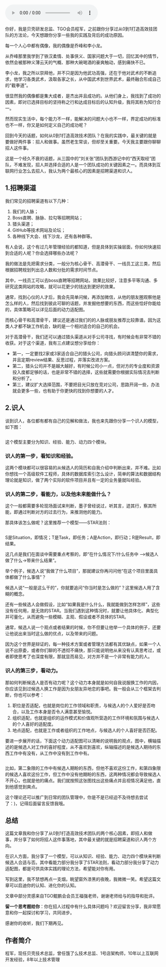 <audio title="第90讲 _ 程军：打造高效技术团队之招人" src="https://static001.geekbang.org/resource/audio/e0/61/e014ec77bd8a2c334799a0d3175dc761.mp3" controls="controls"></audio> 
<p>你好，我是贝壳研发总监、TGO会员程军，之前跟你分享过从0到1打造高效技团队的方法论，今天想跟你分享一些我的实践及背后的成功原因。</p><p>每一个人心中都有偶像，我的偶像是乔峰和李小龙。</p><p>从乔峰那里我学到了铁汉柔情、处事侠义、国家问题大于一切，回忆其中的情节，依然会被那种义薄云天的气概、那种大碗喝酒的豪爽触动，感到痛快不已。</p><p>李小龙，我之所以崇拜他，并不只是因为他武功高强，还在于他对武术的不断追求，他学习各类武术，汲取各家之长，从中国武术到世界武术，最终融合形成自己的“截拳道”。</p><p>很显然我的偶像都是集大成者，是杰出并且成功的。从他们身上，我找到了成功的因素，即对已选择目标的坚持称之行和达成目标后的认知升级，我将其称为知行合一。</p><p>然而现实生活中，每个能力不一样，能解决的问题大小也不一样，界定成功的标准也不一样，你又是如何定义自己的成功呢？</p><p>回到今天的话题，如何从0到1打造高效技术团队？在我的实践中，最关键的就是要做好两件事：招人和做事。虽然老生常谈，但却至关重要。今天我主要跟你聊聊招人这件事。</p><p>这是一个经久不衰的话题，从三国中的“刘关张”团队到西游记中的“西天取经”团队，不难发现，招人并选择合适的人是一个团队成功的关键因素之一。而具体到互联网行业怎么去招人，我认为两个最核心的因素是招聘渠道和识人。</p><!-- [[[read_end]]] --><h2>1.招聘渠道</h2><p>我们常见的招聘渠道有以下几种：</p><ol>
<li>我们的人脉；</li>
<li>Boss直聘、脉脉、拉勾等招聘网站；</li>
<li>猎头渠道；</li>
<li>GitHub等技术网站及论坛；</li>
<li>各种线下大会、线下沙龙，还有各种群等。</li>
</ol><p>有人会说，这个有过几年管理经验的都知道，但是具体到实操层面，你如何快速招到合适的人呢？你会选择哪些办法呢？</p><p>我的做法是先把需求分类，一般分为核心骨干、高潜骨干、一线员工这三类，然后根据招聘规划列出总人数和分批的需求时间节点。</p><p>其中，一线员工可以去boss直聘等招聘网站，效果比较好，注意多平等沟通、多研究这类网站的攻略，就可以花更少的钱达到更好的效果。</p><p>通常，找到心仪的人才后，我会先简单问候，再添加微信，从他的朋友圈观察他是怎么样的人，然后找到彼此可聊的话题，并发掘他想要的东西，而这些恰好你能给的，具体策略可以详见后面的动力适配图。</p><p>而核心骨干和高潜骨干，建议还是通过我们的的人脉或朋友推荐比较靠谱。因为这类人才都不缺工作机会，缺的是一个相对适合的自己的机会。</p><p>对于高潜骨干，我们还可以通过猎头渠道从对手公司寻找，有时候会有非常不错的收获。对于这个渠道，我有三点建议想分享给你：</p><ul>
<li>第一，一定要找2家或3家适合自己的猎头公司，向猎头顾问讲清楚你的需求，并且定期review结果、反思过程，并落实改进方案。</li>
<li>第二，猎头公司并不是越大越好，有时候公司小一点，但对方的专业度和资源投入度都足够的话，也是非常不错的选择，这些就需要你根据实际情况去判断和分析了。</li>
<li>第三，建议扩大选择范围，不要把目光只放在竞对公司，思路开阔一些，办法就会更多一些，也有助于你更快的找到你想要的人才。</li>
</ul><h2>2.识人</h2><p>谈到识人，各位都有都有自己的见解和做法，我也来先跟你分享一个识人的模型，如下图：</p><p><img src="https://static001.geekbang.org/resource/image/19/d6/19661cc49844ff887d054870b149ecd6.png" alt=""></p><p>这个模型主要分为知识、经验、能力、动力四个模块。</p><h3>识人的第一步，看知识和经验。</h3><p>这两个模块都可以很容易的从候选人的简历和自我介绍中判断出来，并不难。比如你想找一个高级软件工程师，具体的数据库索引怎么设计，简单的算法和数据结构理论就是知识，做了两个实际的软件项目并且有一定的业务量就叫经验。</p><h3>识人的第二步，看能力，以及他未来能做什么？</h3><p>这个一般都需要多轮现场面试来判断，墨子曾经说过，听其言，迹其行，察其所能，即通过判断对方的过去行为，来推测他的能力。</p><p>那具体该怎么做呢？这里推荐一个模型——STAR法则：</p><p><img src="https://static001.geekbang.org/resource/image/70/04/70f6f7d4cbebc98aaead70f6481d7004.png" alt=""></p><p>S是Situation，即情况；T是Task，即任务；A是Action，即行动；R是Result，即结果。</p><p>这几点是我们在面谈中需要重点考察的，即“在什么情况下/什么任务中 –&gt;候选人做了什么-&gt;带来什么结果”。</p><p>举个例子，候选人说“我做了什么项目”，那就建议你再问问他“在这个项目里面具体都做了什么事情”？</p><p>候选人说“一般是这么干的”，你就要追问“你当时是怎么做的”？这里候选人用了含糊的概念。</p><p>还有一些候选人会做假设，比如“如果我是什么什么，我就能做到怎样怎样”，这些没有任何用，是无效的STAR。当我们遇到这种情况时，就要让他具体化、典型化并可量化，从而避免一些模糊、主观、假设或者不具体的STAR。</p><p>通常，候选人说一个观点或者结果的时候，你不但要让他举一个具体的例子，还要让他说出来当时这么做的优点，以及带来的问题。</p><p>因为这个世界是辩证的，每一种技术方案或者管理方法都有其优缺点，如果一个人说不出原委，或者你们聊的不透彻不痛快，那只能说明他从来没有认真思考过，或者即使思考了也深度有限，那就显而易见，对方并不是一个非常有能力的人。</p><h3>识人的第三步，看动力。</h3><p>那如何判断候选人是否有动力呢？这个动力本身就是如何自我说服换工作的内因，你应该见到过候选人换工作是因为女朋友异地恋的事吧。我一般会从三个框架去判断，你也可以参考：</p><ol>
<li>职位是否适配，也就是岗位的工作领域和职责，与候选人的个人爱好是否吻合，以及工作本身是否令人满意甚至愉悦。</li>
<li>组织适配，也就是组织的运作模式和价值观所营造的工作环境和氛围与候选人的个人喜好的适配度。</li>
<li>地点适配，也就是工作或者组织的工作地点，与候选人的个人喜好是否匹配。</li>
</ol><p>要进一步展开的话，下面这个动力适配图可以清晰的说明我的观点，图中，横轴描述的是候选人对工作的喜好程度，从不喜欢到喜欢，纵轴描述的是候选人期待的东西工作中有没有，从工作中没有到工作中有。</p><p><img src="https://static001.geekbang.org/resource/image/48/c0/484c351fd0bd0158d0695227dba635c0.png" alt=""></p><p>比如，第二象限的工作中有候选人期盼的东西，但他不喜欢这份工作，和第四象限的候选人喜欢这份工作，但工作中没有他期盼的东西，这两种情况都会导致候选人不开心，也就是他的痛点。我们就按照这张图找出这些痛点并且视情况满足他，直到他感觉到爽点。</p><p>这个理论还可以推广到日常的团队管理中，你是不是已经迫不及待想去尝试了：)，记得后面留言反馈我哦。</p><h2>总结</h2><p>这篇文章我和你分享了从0到1打造高效技术团队的两个核心因素，即招人和做事，并分享了如何将招人这件事落地，其中最关键的就是招聘渠道和识人两个方向。</p><p>在识人方面，我分享了一个模型，可以从知识、经验、能力、动力四个模块来判断候选人合适与否。其中看能力部分我分享了STAR法则，看动力部分我分享了动力适配图，都是可供具体实践的理论方法，希望能对你有用。</p><p>写到这里，我不禁想再点一支烟，眺望窗外漆黑的夜晚，我微微一笑。希望这篇文章可以启迪你的认知、进化你的认知。</p><p>文章中部分灵感来自TGO鲲鹏会会员王福强老师，谢谢老师给与的指导和批评。</p><p><strong>留一个思考题给你</strong>：你在招人过程中有什么具体问题吗？欢迎留言分享，我非常愿意和你一起探讨和学习，共同进步。</p><p>感谢你的收听，我们下期再见。</p><h2>作者简介</h2><p>程军，现任贝壳技术总监，曾任饿了么技术总监、1号店架构师，10年以上互联网开发经验，8年以上技术管理</p><p></p>